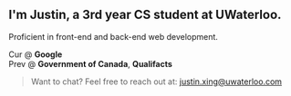 ## I'm Justin, a 3rd year CS student at UWaterloo.

Proficient in front-end and back-end web development.

Cur @ **Google**\
Prev @ **Government of Canada**, **Qualifacts**

> Want to chat?
Feel free to reach out at: justin.xing@uwaterloo.com
